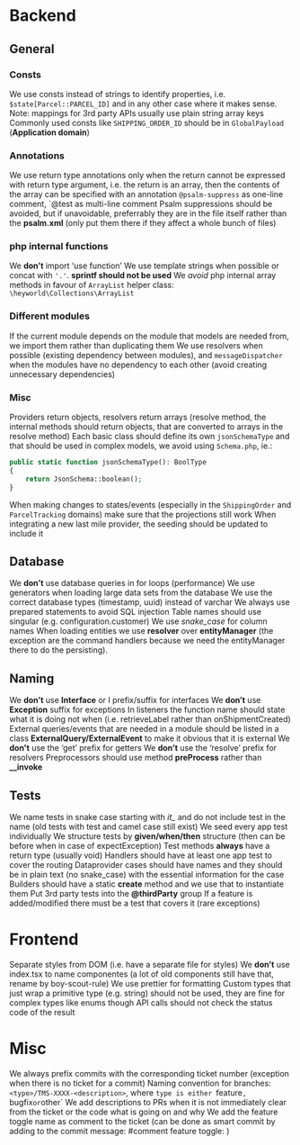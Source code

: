 # Backend
## General
### Consts
We use consts instead of strings to identify properties, i.e. `$state[Parcel::PARCEL_ID]` and in any other case where it makes sense.
Note: mappings for 3rd party APIs usually use plain string array keys
Commonly used consts like `SHIPPING_ORDER_ID` should be in `GlobalPayload` (**Application domain**)

### Annotations
We use return type annotations only when the return cannot be expressed with return type argument,
i.e. the return is an array, then the contents of the array can be specified with an annotation
`@psalm-suppress` as one-line comment, `@test as multi-line comment
Psalm suppressions should be avoided, but if unavoidable, preferrably they are in the file itself rather than the **psalm.xml**
(only put them there if they affect a whole bunch of files)

### php internal functions
We **don’t** import ‘use function’
We use template strings when possible or concat with `'.'`. **sprintf should not be used**
We *avoid* php internal array methods in favour of `ArrayList` helper class: `\heyworld\Collections\ArrayList`

### Different modules
If the current module depends on the module that models are needed from, we import them rather than duplicating them
We use resolvers when possible (existing dependency between modules), and `messageDispatcher` when the modules have no dependency to each other (avoid creating unnecessary dependencies)

### Misc
Providers return objects, resolvers return arrays (resolve method, the internal methods should return objects, that are converted to arrays in the resolve method)
Each basic class should define its own `jsonSchemaType` and that should be used in complex models, we avoid using `Schema.php`, ie.:
```php
public static function jsonSchemaType(): BoolType
{
    return JsonSchema::boolean();
}
```

When making changes to states/events (especially in the `ShippingOrder` and `ParcelTracking` domains) make sure that the projections still work
When integrating a new last mile provider, the seeding should be updated to include it

## Database
We **don’t** use database queries in for loops (performance)
We use generators when loading large data sets from the database
We use the correct database types (timestamp, uuid) instead of varchar
We always use prepared statements to avoid SQL injection
Table names should use singular (e.g. configuration.customer)
We use *snake_case* for column names
When loading entities we use **resolver** over **entityManager** (the exception are the command handlers because we need the entityManager there to do the persisting).

## Naming
We **don’t** use **Interface** or I prefix/suffix for interfaces
We **don’t** use **Exception** suffix for exceptions
In listeners the function name should state what it is doing not when (i.e. retrieveLabel rather than onShipmentCreated)
External queries/events that are needed in a module should be listed in a class **ExternalQuery/ExternalEvent** to make it obvious that it is external
We **don't** use the ‘get’ prefix for getters
We **don’t** use the ‘resolve’ prefix for resolvers
Preprocessors should use method **preProcess** rather than **__invoke**

## Tests
We name tests in snake case starting with *it_* and do not include test in the name (old tests with test and camel case still exist)
We seed every app test individually
We structure tests by **given/when/then** structure (then can be before when in case of expectException)
Test methods **always** have a return type (usually void)
Handlers should have at least one app test to cover the routing
Dataprovider cases should have names and they should be in plain text (no snake_case) with the essential information for the case
Builders should have a static **create** method and we use that to instantiate them
Put 3rd party tests into the **@thirdParty** group
If a feature is added/modified there must be a test that covers it (rare exceptions)

# Frontend
Separate styles from DOM (i.e. have a separate file for styles)
We **don’t** use index.tsx to name componentes (a lot of old components still have that, rename by boy-scout-rule)
We use prettier for formatting
Custom types that just wrap a primitive type (e.g. string) should not be used, they are fine for complex types like enums though
API calls should not check the status code of the result

# Misc
We always prefix commits with the corresponding ticket number (exception when there is no ticket for a commit)
Naming convention for branches: `<type>/TMS-XXXX-<description>`, where `type is either `feature`, `bugfix` or `other`
We add descriptions to PRs when it is not immediately clear from the ticket or the code what is going on and why
We add the feature toggle name as comment to the ticket (can be done as smart commit by adding to the commit message: #comment feature toggle: <FeatureToggleName>)
